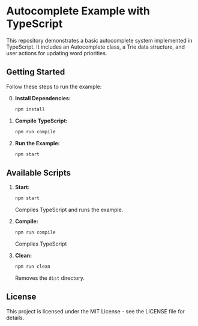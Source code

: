 # Autocomplete Example with TypeScript

This repository demonstrates a basic autocomplete system implemented in
TypeScript. It includes an Autocomplete class, a Trie data structure, and user
actions for updating word priorities.

## Getting Started

Follow these steps to run the example:

0. **Install Dependencies:**

   ```bash
   npm install
   ```

1. **Compile TypeScript:**

   ```bash
   npm run compile
   ```

2. **Run the Example:**
   ```bash
   npm start
   ```

## Available Scripts

1. **Start:**

   ```bash
   npm start
   ```

   Compiles TypeScript and runs the example.

2. **Compile:**

   ```bash
   npm run compile
   ```

   Compiles TypeScript

3. **Clean:**

   ```bash
   npm run clean
   ```

   Removes the `dist` directory.

## License

This project is licensed under the MIT License - see the LICENSE file for
details.
